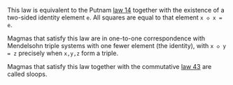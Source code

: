 This law is equivalent to the Putnam [law 14](https://teorth.github.io/equational_theories/implications/?14) together with the existence of a two-sided identity element `e`.  All squares are equal to that element `x ◇ x = e`.

Magmas that satisfy this law are in one-to-one correspondence with Mendelsohn triple systems with one fewer element (the identity), with `x ◇ y = z` precisely when `x,y,z` form a triple.

Magmas that satisfy this law together with the commutative [law 43](https://teorth.github.io/equational_theories/implications/?43) are called sloops.
